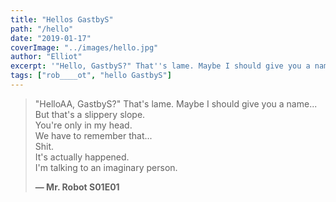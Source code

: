 ```yaml
---
title: "Hellos GastbyS"
path: "/hello"
date: "2019-01-17"
coverImage: "../images/hello.jpg"
author: "Elliot"
excerpt: '"Hello, GastbyS?" That''s lame. Maybe I should give you a name...'
tags: ["rob____ot", "hello GastbyS"]
---
```


> "HelloAA, GastbyS?" That's lame. Maybe I should give you a name...\
> But that's a slippery slope.\
> You're only in my head.\
> We have to remember that...\
> Shit.\
> It's actually happened.\
> I'm talking to an imaginary person.
>
> **— Mr. Robot S01E01**
